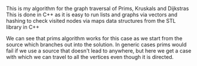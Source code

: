 This is my algorithm for the graph traversal of Prims, Kruskals and Dijkstras
This is done in C++ as it is easy to run lists and graphs via vectors and hashing to check visited nodes via maps data structures from the STL library in C++

We can see that prims algorithm works for this case as we start from the source which branches out into the solution.
In generic cases prims would fail if we use a source that doesn't lead to anywhere, but here we get a case with which 
we can travel to all the vertices even though it is directed.
